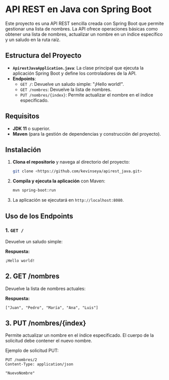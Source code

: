# API REST en Java con Spring Boot

Este proyecto es una API REST sencilla creada con Spring Boot que permite gestionar una lista de nombres. La API ofrece operaciones básicas como obtener una lista de nombres, actualizar un nombre en un índice específico y un saludo en la ruta raíz.

## Estructura del Proyecto

- **`ApirestJavaApplication.java`**: La clase principal que ejecuta la aplicación Spring Boot y define los controladores de la API.
- **Endpoints**:
  - `GET /`: Devuelve un saludo simple: "¡Hello world!".
  - `GET /nombres`: Devuelve la lista de nombres.
  - `PUT /nombres/{index}`: Permite actualizar el nombre en el índice especificado.

## Requisitos

- **JDK 11** o superior.
- **Maven** (para la gestión de dependencias y construcción del proyecto).

## Instalación

1. **Clona el repositorio** y navega al directorio del proyecto:

    ```bash
    git clone <https://github.com/kevinseya/apirest_java.git>
    ```

2. **Compila y ejecuta la aplicación** con Maven:

    ```bash
    mvn spring-boot:run
    ```

3. La aplicación se ejecutará en `http://localhost:8080`.

## Uso de los Endpoints

### 1. `GET /`

Devuelve un saludo simple:

**Respuesta:**

```plaintext
¡Hello world!
```
## 2. GET /nombres

Devuelve la lista de nombres actuales:

**Respuesta:**
```plaintext
["Juan", "Pedro", "María", "Ana", "Luis"]
```
## 3. PUT /nombres/{index}

Permite actualizar un nombre en el índice especificado. El cuerpo de la solicitud debe contener el nuevo nombre.

Ejemplo de solicitud PUT:
```
PUT /nombres/2
Content-Type: application/json

"NuevoNombre"
```
